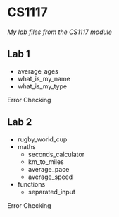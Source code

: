 # CS1117

_My lab files from the CS1117 module_

## Lab 1

- average\_ages
- what\_is\_my\_name
- what\_is\_my\_type

Error Checking

## Lab 2

- rugby\_world\_cup
- maths
  - seconds_calculator
  - km\_to\_miles
  - average\_pace
  - average\_speed
- functions
  - separated\_input

Error Checking
